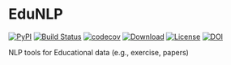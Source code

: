 # EduNLP

[![PyPI](https://img.shields.io/pypi/v/EduNLP.svg)](https://pypi.python.org/pypi/EduNLP)
[![Build Status](https://www.travis-ci.org/bigdata-ustc/EduNLP.svg?branch=master)](https://www.travis-ci.org/bigdata-ustc/EduNLP)
[![codecov](https://codecov.io/gh/bigdata-ustc/EduNLP/branch/master/graph/badge.svg?token=B7gscOGQLD)](https://codecov.io/gh/bigdata-ustc/EduNLP)
[![Download](https://img.shields.io/pypi/dm/EduNLP.svg?style=flat)](https://pypi.python.org/pypi/EduNLP)
[![License](https://img.shields.io/github/license/bigdata-ustc/EduNLP)](LICENSE)
[![DOI](https://zenodo.org/badge/332661206.svg)](https://zenodo.org/badge/latestdoi/332661206)

NLP tools for Educational data (e.g., exercise, papers)
